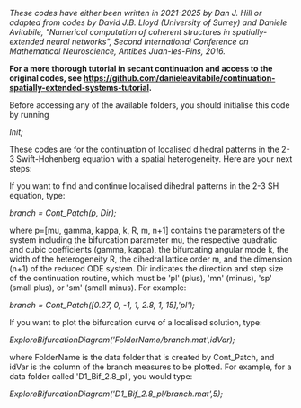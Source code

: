 *These codes have either been written in 2021-2025 by Dan J. Hill or adapted from codes by David J.B. Lloyd (University of Surrey) and Daniele Avitabile, "Numerical computation of coherent structures in spatially-extended neural networks", Second International Conference on Mathematical Neuroscience, Antibes Juan-les-Pins, 2016.*

**For a more thorough tutorial in secant continuation and access to the original codes, see https://github.com/danieleavitabile/continuation-spatially-extended-systems-tutorial.**

Before accessing any of the available folders, you should initialise this code by running

*Init;*

These codes are for the continuation of localised dihedral patterns in the 2-3 Swift-Hohenberg equation with a spatial heterogeneity. Here are your next steps:

If you want to find and continue localised dihedral patterns in the 2-3 SH equation, type:

*branch = Cont_Patch(p, Dir);*

where p=[mu, gamma, kappa, k, R, m, n+1] contains the parameters of the system including the bifurcation parameter mu, the respective quadratic and cubic coefficients (gamma, kappa), the bifurcating angular mode k, the width of the heterogeneity R, the dihedral lattice order m, and the dimension (n+1) of the reduced ODE system. Dir indicates the direction and step size of the continuation routine, which must be 'pl' (plus), 'mn' (minus), 'sp' (small plus), or 'sm' (small minus). For example:

*branch = Cont_Patch([0.27, 0, -1, 1, 2.8, 1, 15],'pl');*

If you want to plot the bifurcation curve of a localised solution, type:

*ExploreBifurcationDiagram('FolderName/branch.mat',idVar);*

where FolderName is the data folder that is created by Cont_Patch, and idVar is the column of the branch measures to be plotted. For example, for a data folder called 'D1_Bif_2.8_pl', you would type:

*ExploreBifurcationDiagram('D1_Bif_2.8_pl/branch.mat',5);*
